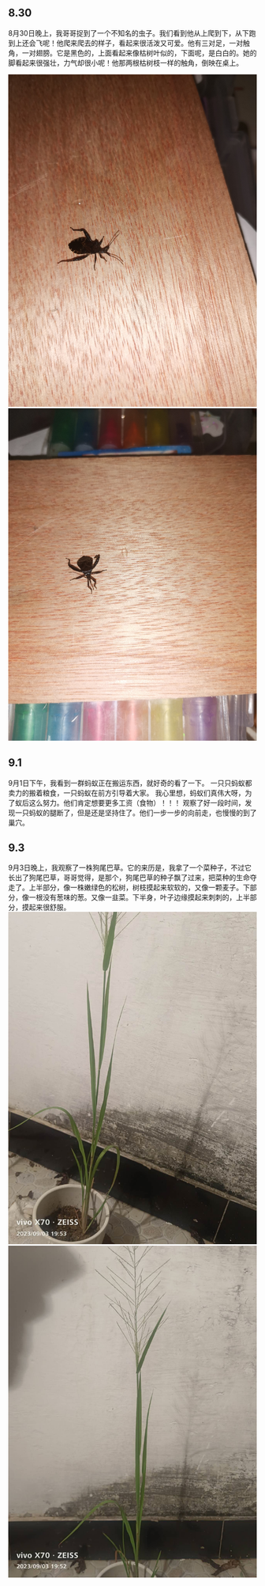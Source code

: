 ## 8.30

8月30日晚上，我哥哥捉到了一个不知名的虫子。我们看到他从上爬到下，从下跑到上还会飞呢！他爬来爬去的样子，看起来很活泼又可爱。他有三对足，一对触角，一对翅膀。它是黑色的，上面看起来像枯树叶似的，下面呢，是白白的。她的脚看起来很强壮，力气却很小呢！他那两根枯树枝一样的触角，倒映在桌上。

![8-30-1](IMG_20230830_220720.jpg)
![8-30-2](IMG_20230830_220734.jpg)

## 9.1

9月1日下午，我看到一群蚂蚁正在搬运东西，就好奇的看了一下。
一只只蚂蚁都卖力的搬着粮食，一只蚂蚁在前方引导着大家。
我心里想，蚂蚁们真伟大呀，为了蚁后这么努力。他们肯定想要更多工资（食物）！！！
观察了好一段时间，发现一只蚂蚁的腿断了，但是还是坚持住了。他们一步一步的向前走，也慢慢的到了巢穴。

## 9.3

9月3日晚上，我观察了一株狗尾巴草。它的来历是，我拿了一个菜种子，不过它长出了狗尾巴草，哥哥觉得，是那个，狗尾巴草的种子飘了过来，把菜种的生命夺走了。上半部分，像一株嫩绿色的松树，树枝摸起来软软的，又像一颗麦子。下部分，像一根没有葱味的葱。又像一韭菜。下半身，叶子边缘摸起来刺刺的，上半部分，摸起来很舒服。
![9-3-1](mmexport1693744936032.jpg)
![9-3-2](mmexport1693744940660.jpg)
